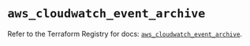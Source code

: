 # `aws_cloudwatch_event_archive`

Refer to the Terraform Registry for docs: [`aws_cloudwatch_event_archive`](https://registry.terraform.io/providers/hashicorp/aws/5.68.0/docs/resources/cloudwatch_event_archive).
